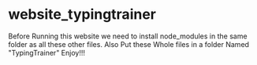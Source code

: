 # website_typingtrainer
Before Running this website we need to install node_modules in the same folder as all these other files.
Also Put these Whole files in a folder Named "TypingTrainer"
Enjoy!!!
